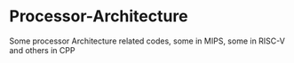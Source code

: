 # Processor-Architecture
Some processor Architecture related codes, some in MIPS, some in RISC-V and others in CPP
